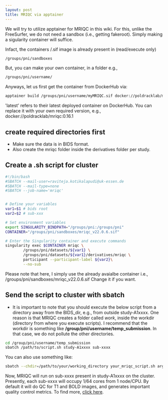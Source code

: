 ```yaml
---
layout: post
title: MRIQC via apptainer
---
```


We will try to utilize apptainer for MRIQC in this wiki. For this, unlike the FreeSurfer, we do not need a sandbox (i.e., getting fakeroot). 
Simply making a sigularity container will suffice.

Infact, the containers /.sif image is already present in (read/execute only)
```sh
/groups/pni/sandboxes
```

But, you can make your own container, in a folder e.g., 
```sh
/groups/pni/username/
```

Anyways, let us first get the container from DockerHub via:
```sh
apptainer build /groups/pni/username/myMRIQC.sif docker://poldracklab/mriqc:latest
```
'latest' refers to their latest deployed container on DockerHub. You can replace it with your own required version, e.g.,
docker://poldracklab/mriqc:0.16.1

## create required directories first
- Make sure the data is in BIDS format.
- Also create the mriqc folder inside the derivatives folder per study. 

## Create a .sh script for cluster
```sh
#!/bin/bash
#SBATCH --mail-user=raviteja.kotikalapudi@uk-essen.de
#SBATCH --mail-type=none
#SBATCH --job-name='mriqc'


# Define your variables
var1=$1 # bids root
var2=$2 # sub-xxx

# Set environment variables
export SINGULARITY_BINDPATH="/groups/pni:/groups/pni"
CONTAINER="/groups/pni/sandboxes/mriqc_v22.0.6.sif"

# Enter the Singularity container and execute commands
singularity exec $CONTAINER mriqc \
        /groups/pni/datasets/${var1} \
        /groups/pni/datasets/${var1}/derivatives/mriqc \
        participant --participant-label ${var2}\
        --no-sub
```
Please note that here, I simply use the already avaialbe container i.e., /groups/pni/sandboxes/mriqc_v22.0.6.sif Change it if you want.

## Send the script to cluster with sbatch
- It is important to note that you should execute the below script from a directory away from the BIDS_dir, e.g., from outside study-A1xxxx. One reason is that MRIQC creates a folder called _work_, inside the workdir (directory from where you execute scripts). I recommend that the workdir is something like **/group/pni/username/temp_submission**. In that case, we do not pollute the other directories. 
```sh
cd /group/pni/username/temp_submission
sbatch /path/to/script.sh study-A1xxxx sub-xxxx
```
You can also use something like:
```sh
sbatch --chdir=/path/to/your/working_directory your_mriqc_script.sh arg1 arg2
```

Now, MRIQC will run on sub-xxxx present in study-A1xxxx on the cluster. Presently, each sub-xxxx will occupy 1/64 cores from 1 node/CPU.
By default it will do QC for T1 and BOLD images, and generates important quality control metrics. 
To find more, [click here](https://mriqc.readthedocs.io/en/latest/).

